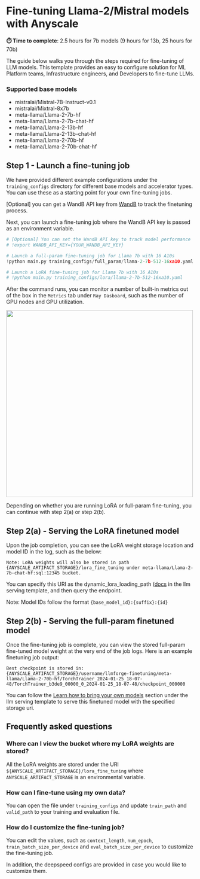 # Fine-tuning Llama-2/Mistral models with Anyscale

**⏱️ Time to complete**: 2.5 hours for 7b models (9 hours for 13b, 25 hours for 70b)

The guide below walks you through the steps required for fine-tuning of LLM models. This template provides an easy to configure solution for ML Platform teams, Infrastructure engineers, and Developers to fine-tune LLMs.

### Supported base models

- mistralai/Mistral-7B-Instruct-v0.1
- mistralai/Mixtral-8x7b
- meta-llama/Llama-2-7b-hf
- meta-llama/Llama-2-7b-chat-hf
- meta-llama/Llama-2-13b-hf
- meta-llama/Llama-2-13b-chat-hf
- meta-llama/Llama-2-70b-hf
- meta-llama/Llama-2-70b-chat-hf

## Step 1 - Launch a fine-tuning job

We have provided different example configurations under the `training_configs`
directory for different base models and accelerator types. You can use these as a
starting point for your own fine-tuning jobs.

[Optional] you can get a WandB API key from [WandB](https://wandb.ai/authorize) to track the finetuning process.

Next, you can launch a fine-tuning job where the WandB API key is passed as an environment variable.




```python
# [Optional] You can set the WandB API key to track model performance
# !export WANDB_API_KEY={YOUR_WANDB_API_KEY}

# Launch a full-param fine-tuning job for Llama 7b with 16 A10s
!python main.py training_configs/full_param/llama-2-7b-512-16xa10.yaml

# Launch a LoRA fine-tuning job for Llama 7b with 16 A10s
# !python main.py training_configs/lora/llama-2-7b-512-16xa10.yaml
```

After the command runs, you can monitor a number of built-in metrics out of the box in the `Metrics` tab under `Ray Dasboard`, such as the number of GPU nodes and GPU utilization.

<img src="https://raw.githubusercontent.com/anyscale/templates/main/templates/fine-tune-llm_v2/assets/gpu-usage.png" width=500px/>

Depending on whether you are running LoRA or full-param fine-tuning, you can continue with step 2(a) or step 2(b).

## Step 2(a) - Serving the LoRA finetuned model

Upon the job completion, you can see the LoRA weight storage location and model ID in the log, such as the below:

```shell
Note: LoRA weights will also be stored in path {ANYSCALE_ARTIFACT_STORAGE}/lora_fine_tuning under meta-llama/Llama-2-7b-chat-hf:sql:12345 bucket.
```

You can specify this URI as the dynamic_lora_loading_path ([docs](https://docs.endpoints.anyscale.com/preview/examples/deploy-llms/#more-guides) in the llm serving template, and then query the endpoint.

Note: Model IDs follow the format `{base_model_id}:{suffix}:{id}`

## Step 2(b) - Serving the full-param finetuned model

Once the fine-tuning job is complete, you can view the stored full-param fine-tuned model weight at the very end of the job logs. Here is an example finetuning job output:

```shell
Best checkpoint is stored in:
{ANYSCALE_ARTIFACT_STORAGE}/username/llmforge-finetuning/meta-llama/Llama-2-70b-hf/TorchTrainer_2024-01-25_18-07-48/TorchTrainer_b3de9_00000_0_2024-01-25_18-07-48/checkpoint_000000
```

You can follow the [Learn how to bring your own models](https://docs.endpoints.anyscale.com/preview/examples/deploy-llms/#more-guides) section under the llm serving template to serve this finetuned model with the specified storage uri.

## Frequently asked questions

### Where can I view the bucket where my LoRA weights are stored?

All the LoRA weights are stored under the URI `${ANYSCALE_ARTIFACT_STORAGE}/lora_fine_tuning` where `ANYSCALE_ARTIFACT_STORAGE` is an environmental variable.

### How can I fine-tune using my own data?

You can open the file under `training_configs` and update `train_path` and `valid_path` to your training and evaluation file.

### How do I customize the fine-tuning job?

You can edit the values, such as `context_length`, `num_epoch`, `train_batch_size_per_device` and `eval_batch_size_per_device` to customize the fine-tuning job.

In addition, the deepspeed configs are provided in case you would
like to customize them.


